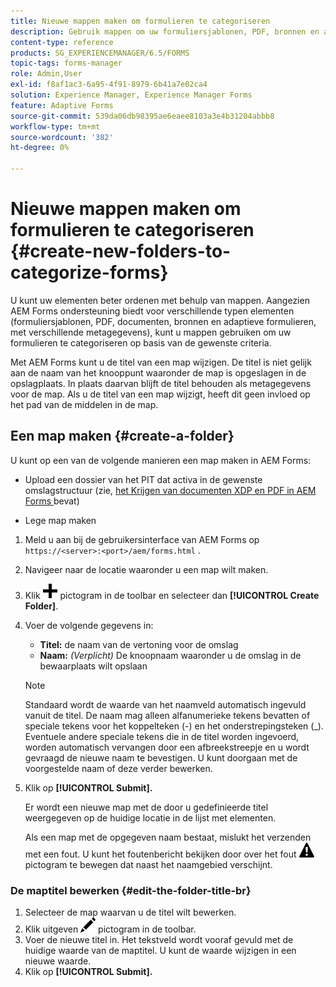 ```yaml
---
title: Nieuwe mappen maken om formulieren te categoriseren
description: Gebruik mappen om uw formuliersjablonen, PDF, bronnen en aangepaste formulieren te ordenen.
content-type: reference
products: SG_EXPERIENCEMANAGER/6.5/FORMS
topic-tags: forms-manager
role: Admin,User
exl-id: f8af1ac3-6a95-4f91-8979-6b41a7e02ca4
solution: Experience Manager, Experience Manager Forms
feature: Adaptive Forms
source-git-commit: 539da06db98395ae6eaee8103a3e4b31204abbb8
workflow-type: tm+mt
source-wordcount: '382'
ht-degree: 0%

---
```


# Nieuwe mappen maken om formulieren te categoriseren {#create-new-folders-to-categorize-forms}

U kunt uw elementen beter ordenen met behulp van mappen. Aangezien AEM Forms ondersteuning biedt voor verschillende typen elementen (formuliersjablonen, PDF, documenten, bronnen en adaptieve formulieren, met verschillende metagegevens), kunt u mappen gebruiken om uw formulieren te categoriseren op basis van de gewenste criteria.

Met AEM Forms kunt u de titel van een map wijzigen. De titel is niet gelijk aan de naam van het knooppunt waaronder de map is opgeslagen in de opslagplaats. In plaats daarvan blijft de titel behouden als metagegevens voor de map. Als u de titel van een map wijzigt, heeft dit geen invloed op het pad van de middelen in de map.

## Een map maken {#create-a-folder}

U kunt op een van de volgende manieren een map maken in AEM Forms:

* Upload een dossier van het PIT dat activa in de gewenste omslagstructuur (zie, [ het Krijgen van documenten XDP en PDF in AEM Forms ](/help/forms/using/get-xdp-pdf-documents-aem.md) bevat)

* Lege map maken

1. Meld u aan bij de gebruikersinterface van AEM Forms op `https://<server>:<port>/aem/forms.html` .
1. Navigeer naar de locatie waaronder u een map wilt maken.
1. Klik ![ aem6forms_add ](assets/aem6forms_add.png) pictogram in de toolbar en selecteer dan **[!UICONTROL Create Folder]**.

1. Voer de volgende gegevens in:

   * **Titel:** de naam van de vertoning voor de omslag
   * **Naam:** *(Verplicht)* De knoopnaam waaronder u de omslag in de bewaarplaats wilt opslaan

   >[!NOTE]
   >
   >Standaard wordt de waarde van het naamveld automatisch ingevuld vanuit de titel. De naam mag alleen alfanumerieke tekens bevatten of speciale tekens voor het koppelteken (-) en het onderstrepingsteken (_). Eventuele andere speciale tekens die in de titel worden ingevoerd, worden automatisch vervangen door een afbreekstreepje en u wordt gevraagd de nieuwe naam te bevestigen. U kunt doorgaan met de voorgestelde naam of deze verder bewerken.

1. Klik op **[!UICONTROL Submit].**

   Er wordt een nieuwe map met de door u gedefinieerde titel weergegeven op de huidige locatie in de lijst met elementen.

   Als een map met de opgegeven naam bestaat, mislukt het verzenden met een fout. U kunt het foutenbericht bekijken door over het fout ![ aem6forms_error_alert ](assets/aem6forms_error_alert.png) pictogram te bewegen dat naast het naamgebied verschijnt.

### De maptitel bewerken {#edit-the-folder-title-br}

1. Selecteer de map waarvan u de titel wilt bewerken.
1. Klik uitgeven ![ aem6forms_edit ](assets/aem6forms_edit.png) pictogram in de toolbar.
1. Voer de nieuwe titel in. Het tekstveld wordt vooraf gevuld met de huidige waarde van de maptitel. U kunt de waarde wijzigen in een nieuwe waarde.
1. Klik op **[!UICONTROL Submit].**
